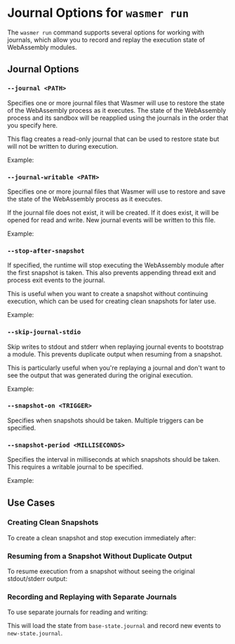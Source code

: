 # Journal Options for `wasmer run`

The `wasmer run` command supports several options for working with journals, which allow you to record and replay the execution state of WebAssembly modules.

## Journal Options

### `--journal <PATH>`

Specifies one or more journal files that Wasmer will use to restore the state of the WebAssembly process as it executes. The state of the WebAssembly process and its sandbox will be reapplied using the journals in the order that you specify here.

This flag creates a read-only journal that can be used to restore state but will not be written to during execution.

Example:


### `--journal-writable <PATH>`

Specifies one or more journal files that Wasmer will use to restore and save the state of the WebAssembly process as it executes.

If the journal file does not exist, it will be created. If it does exist, it will be opened for read and write. New journal events will be written to this file.

Example:


### `--stop-after-snapshot`

If specified, the runtime will stop executing the WebAssembly module after the first snapshot is taken. This also prevents appending thread exit and process exit events to the journal.

This is useful when you want to create a snapshot without continuing execution, which can be used for creating clean snapshots for later use.

Example:


### `--skip-journal-stdio`

Skip writes to stdout and stderr when replaying journal events to bootstrap a module. This prevents duplicate output when resuming from a snapshot.

This is particularly useful when you're replaying a journal and don't want to see the output that was generated during the original execution.

Example:


### `--snapshot-on <TRIGGER>`

Specifies when snapshots should be taken. Multiple triggers can be specified.

### `--snapshot-period <MILLISECONDS>`

Specifies the interval in milliseconds at which snapshots should be taken. This requires a writable journal to be specified.

Example:


## Use Cases

### Creating Clean Snapshots

To create a clean snapshot and stop execution immediately after:



### Resuming from a Snapshot Without Duplicate Output

To resume execution from a snapshot without seeing the original stdout/stderr output:



### Recording and Replaying with Separate Journals

To use separate journals for reading and writing:



This will load the state from `base-state.journal` and record new events to `new-state.journal`.